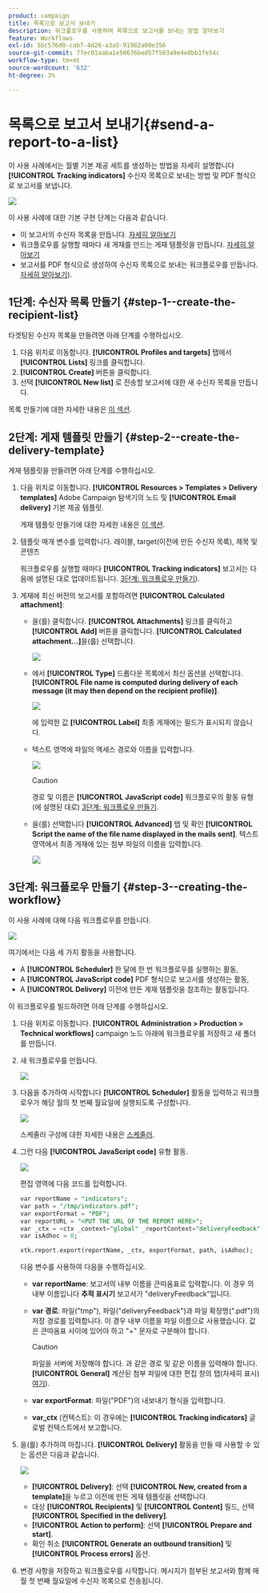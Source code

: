 ```yaml
---
product: campaign
title: 목록으로 보고서 보내기
description: 워크플로우를 사용하여 목록으로 보고서를 보내는 방법 알아보기
feature: Workflows
exl-id: 5bc576d0-cab7-4d26-a3a5-91982a00e356
source-git-commit: 77ec01aaba1e50676bed57f503a9e4e8bb1fe54c
workflow-type: tm+mt
source-wordcount: '632'
ht-degree: 3%

---
```


# 목록으로 보고서 보내기{#send-a-report-to-a-list}

이 사용 사례에서는 월별 기본 제공 세트를 생성하는 방법을 자세히 설명합니다 **[!UICONTROL Tracking indicators]** 수신자 목록으로 보내는 방법 및 PDF 형식으로 보고서를 보냅니다.

![](assets/use_case_report_intro.png)

이 사용 사례에 대한 기본 구현 단계는 다음과 같습니다.

* 이 보고서의 수신자 목록을 만듭니다. [자세히 알아보기](#step-1--create-the-recipient-list)
* 워크플로우를 실행할 때마다 새 게재를 만드는 게재 템플릿을 만듭니다. [자세히 알아보기](#step-2--create-the-delivery-template)
* 보고서를 PDF 형식으로 생성하여 수신자 목록으로 보내는 워크플로우를 만듭니다. [자세히 알아보기](#step-3--create-the-workflow)).

## 1단계: 수신자 목록 만들기 {#step-1--create-the-recipient-list}

타겟팅된 수신자 목록을 만들려면 아래 단계를 수행하십시오.

1. 다음 위치로 이동합니다. **[!UICONTROL Profiles and targets]** 탭에서 **[!UICONTROL Lists]** 링크를 클릭합니다.
1. **[!UICONTROL Create]** 버튼을 클릭합니다.
1. 선택 **[!UICONTROL New list]** 로 전송할 보고서에 대한 새 수신자 목록을 만듭니다.

목록 만들기에 대한 자세한 내용은 [이 섹션](../../v8/audiences/create-audiences.md).

## 2단계: 게재 템플릿 만들기 {#step-2--create-the-delivery-template}

게재 템플릿을 만들려면 아래 단계를 수행하십시오.

1. 다음 위치로 이동합니다. **[!UICONTROL Resources > Templates > Delivery templates]** Adobe Campaign 탐색기의 노드 및 **[!UICONTROL Email delivery]** 기본 제공 템플릿.

   게재 템플릿 만들기에 대한 자세한 내용은 [이 섹션](../../v8/send/create-templates.md).

1. 템플릿 매개 변수를 입력합니다. 레이블, target(이전에 만든 수신자 목록), 제목 및 콘텐츠

   워크플로우를 실행할 때마다 **[!UICONTROL Tracking indicators]** 보고서는 다음에 설명된 대로 업데이트됩니다. [3단계: 워크플로우 만들기](#step-3--creating-the-workflow)).

1. 게재에 최신 버전의 보고서를 포함하려면 **[!UICONTROL Calculated attachment]**:

   * 을(를) 클릭합니다. **[!UICONTROL Attachments]** 링크를 클릭하고 **[!UICONTROL Add]** 버튼을 클릭합니다. **[!UICONTROL Calculated attachment...]**&#x200B;을(를) 선택합니다.

      ![](assets/use_case_report_4.png)

   * 에서 **[!UICONTROL Type]** 드롭다운 목록에서 최신 옵션을 선택합니다. **[!UICONTROL File name is computed during delivery of each message (it may then depend on the recipient profile)]**.

      ![](assets/use_case_report_5.png)

      에 입력한 값 **[!UICONTROL Label]** 최종 게재에는 필드가 표시되지 않습니다.

   * 텍스트 영역에 파일의 액세스 경로와 이름을 입력합니다.

      ![](assets/use_case_report_6.png)

      >[!CAUTION]
      >
      >경로 및 이름은 **[!UICONTROL JavaScript code]** 워크플로우의 활동 유형(에 설명된 대로) [3단계: 워크플로우 만들기](#step-3--creating-the-workflow).

   * 을(를) 선택합니다 **[!UICONTROL Advanced]** 탭 및 확인 **[!UICONTROL Script the name of the file name displayed in the mails sent]**. 텍스트 영역에서 최종 게재에 있는 첨부 파일의 이름을 입력합니다.

      ![](assets/use_case_report_6b.png)

## 3단계: 워크플로우 만들기 {#step-3--creating-the-workflow}

이 사용 사례에 대해 다음 워크플로우를 만듭니다.

![](assets/use_case_report_8.png)

여기에서는 다음 세 가지 활동을 사용합니다.

* A **[!UICONTROL Scheduler]** 한 달에 한 번 워크플로우를 실행하는 활동,
* A **[!UICONTROL JavaScript code]** PDF 형식으로 보고서를 생성하는 활동,
* A **[!UICONTROL Delivery]** 이전에 만든 게재 템플릿을 참조하는 활동입니다.

이 워크플로우를 빌드하려면 아래 단계를 수행하십시오.

1. 다음 위치로 이동합니다. **[!UICONTROL Administration > Production > Technical workflows]** campaign 노드 아래에 워크플로우를 저장하고 새 폴더를 만듭니다.
1. 새 워크플로우를 만듭니다.

   ![](assets/use_case_report_7.png)

1. 다음을 추가하여 시작합니다 **[!UICONTROL Scheduler]** 활동을 입력하고 워크플로우가 해당 월의 첫 번째 월요일에 실행되도록 구성합니다.

   ![](assets/use_case_report_9.png)

   스케줄러 구성에 대한 자세한 내용은 [스케줄러](scheduler.md).

1. 그런 다음 **[!UICONTROL JavaScript code]** 유형 활동.

   ![](assets/use_case_report_10.png)

   편집 영역에 다음 코드를 입력합니다.

   ```sql
   var reportName = "indicators";
   var path = "/tmp/indicators.pdf";
   var exportFormat = "PDF";
   var reportURL = "<PUT THE URL OF THE REPORT HERE>";
   var _ctx = <ctx _context="global" _reportContext="deliveryFeedback" />
   var isAdhoc = 0;
   
   xtk.report.export(reportName, _ctx, exportFormat, path, isAdhoc);
   ```


   다음 변수를 사용하여 다음을 수행하십시오.

   * **var reportName**: 보고서의 내부 이름을 큰따옴표로 입력합니다. 이 경우 의 내부 이름입니다 **추적 표시기** 보고서가 &quot;deliveryFeedback&quot;입니다.
   * **var 경로**: 파일(&quot;tmp&quot;), 파일(&quot;deliveryFeedback&quot;)과 파일 확장명(&quot;.pdf&quot;)의 저장 경로를 입력합니다. 이 경우 내부 이름을 파일 이름으로 사용했습니다. 값은 큰따옴표 사이에 있어야 하고 &quot;+&quot; 문자로 구분해야 합니다.

      >[!CAUTION]
      >
      >파일을 서버에 저장해야 합니다. 과 같은 경로 및 같은 이름을 입력해야 합니다. **[!UICONTROL General]** 계산된 첨부 파일에 대한 편집 창의 탭(자세히 표시) [여기](#step-2--create-the-delivery-template)).

   * **var exportFormat**: 파일(&quot;PDF&quot;)의 내보내기 형식을 입력합니다.
   * **var_ctx** (컨텍스트): 이 경우에는 **[!UICONTROL Tracking indicators]** 글로벌 컨텍스트에서 보고합니다.

1. 을(를) 추가하여 마칩니다. **[!UICONTROL Delivery]** 활동을 만들 때 사용할 수 있는 옵션은 다음과 같습니다.

   ![](assets/use_case_report_11.png)

   * **[!UICONTROL Delivery]**: 선택 **[!UICONTROL New, created from a template]**&#x200B;을 누르고 이전에 만든 게재 템플릿을 선택합니다.
   * 대상 **[!UICONTROL Recipients]** 및 **[!UICONTROL Content]** 필드, 선택 **[!UICONTROL Specified in the delivery]**.
   * **[!UICONTROL Action to perform]**: 선택 **[!UICONTROL Prepare and start]**.
   * 확인 취소 **[!UICONTROL Generate an outbound transition]** 및 **[!UICONTROL Process errors]** 옵션.

1. 변경 사항을 저장하고 워크플로우를 시작합니다. 메시지가 첨부된 보고서와 함께 매월 첫 번째 월요일에 수신자 목록으로 전송됩니다.
